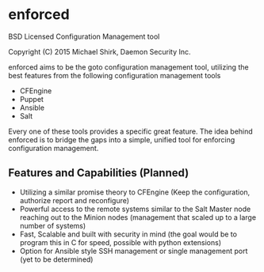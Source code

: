 enforced
==========

BSD Licensed Configuration Management tool

Copyright (C) 2015 Michael Shirk, Daemon Security Inc.

enforced aims to be the goto configuration management tool, utilizing the best features from the following
configuration management tools

 * CFEngine
 * Puppet
 * Ansible
 * Salt

Every one of these tools provides a specific great feature. The idea behind enforced is to bridge the gaps
into a simple, unified tool for enforcing configuration management. 

## Features and Capabilities (Planned)

 * Utilizing a similar promise theory to CFEngine (Keep the configuration, authorize report and reconfigure)
 * Powerful access to the remote systems similar to the Salt Master node reaching out to the Minion nodes (management that scaled up to a large number of systems)
 * Fast, Scalable and built with security in mind (the goal would be to program this in C for speed, possible with python extensions)
 * Option for Ansible style SSH management or single management port (yet to be determined)

